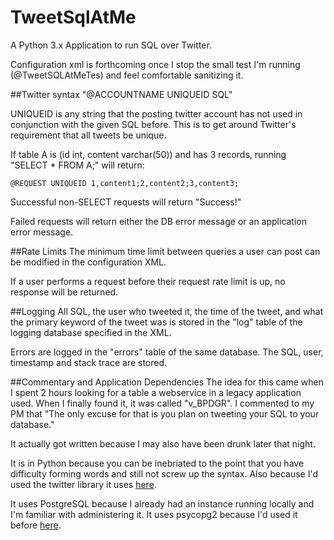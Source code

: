 TweetSqlAtMe
============

A Python 3.x Application to run SQL over Twitter.

Configuration xml is forthcoming once I stop the small test I'm running (@TweetSQLAtMeTes) and feel comfortable sanitizing it.

##Twitter syntax
"@ACCOUNTNAME UNIQUEID SQL"

UNIQUEID is any string that the posting twitter account has not used in conjunction with the given SQL before.  This is to get around Twitter's requirement that all tweets be unique.

If table A is (id int, content varchar(50)) and has 3 records, running "SELECT * FROM A;" will return:

    @REQUEST UNIQUEID 1,content1;2,content2;3,content3;

Successful non-SELECT requests will return "Success!"

Failed requests will return either the DB error message or an application error message.

##Rate Limits
The minimum time limit between queries a user can post can be modified in the configuration XML.

If a user performs a request before their request rate limit is up, no response will be returned.

##Logging
All SQL, the user who tweeted it, the time of the tweet, and what the primary keyword of the tweet was is stored in the "log" table of the logging database specified in the XML.

Errors are logged in the "errors" table of the same database.  The SQL, user, timestamp and stack trace are stored.

##Commentary and Application Dependencies
The idea for this came when I spent 2 hours looking for a table a webservice in a legacy application used.  When I finally found it, it was called "v_BPDGR". I commented to my PM that "The only excuse for that is you plan on tweeting your SQL to your database."

It actually got written because I may also have been drunk later that night.

It is in Python because you can be inebriated to the point that you have difficulty forming words and still not screw up the syntax.  Also because I'd used the twitter library it uses [here](https://github.com/ByzantineFailure/PAX_Pinger).

It uses PostgreSQL because I already had an instance running locally and I'm familiar with administering it.  It uses psycopg2 because I'd used it before [here](https://github.com/ByzantineFailure/PretendYourXyzzyDbTools).
